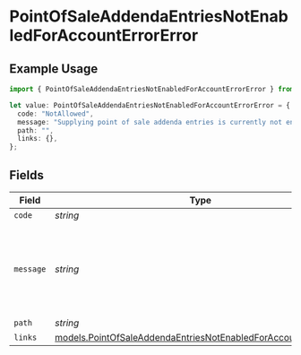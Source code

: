 # PointOfSaleAddendaEntriesNotEnabledForAccountErrorError

## Example Usage

```typescript
import { PointOfSaleAddendaEntriesNotEnabledForAccountErrorError } from "dwolla-typescript";

let value: PointOfSaleAddendaEntriesNotEnabledForAccountErrorError = {
  code: "NotAllowed",
  message: "Supplying point of sale addenda entries is currently not enabled.",
  path: "",
  links: {},
};
```

## Fields

| Field                                                                                                                                  | Type                                                                                                                                   | Required                                                                                                                               | Description                                                                                                                            | Example                                                                                                                                |
| -------------------------------------------------------------------------------------------------------------------------------------- | -------------------------------------------------------------------------------------------------------------------------------------- | -------------------------------------------------------------------------------------------------------------------------------------- | -------------------------------------------------------------------------------------------------------------------------------------- | -------------------------------------------------------------------------------------------------------------------------------------- |
| `code`                                                                                                                                 | *string*                                                                                                                               | :heavy_minus_sign:                                                                                                                     | N/A                                                                                                                                    | NotAllowed                                                                                                                             |
| `message`                                                                                                                              | *string*                                                                                                                               | :heavy_minus_sign:                                                                                                                     | N/A                                                                                                                                    | Supplying point of sale addenda entries is currently not enabled.                                                                      |
| `path`                                                                                                                                 | *string*                                                                                                                               | :heavy_minus_sign:                                                                                                                     | N/A                                                                                                                                    |                                                                                                                                        |
| `links`                                                                                                                                | [models.PointOfSaleAddendaEntriesNotEnabledForAccountErrorLinks](../models/pointofsaleaddendaentriesnotenabledforaccounterrorlinks.md) | :heavy_minus_sign:                                                                                                                     | N/A                                                                                                                                    | {}                                                                                                                                     |